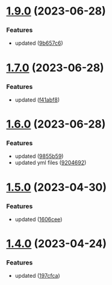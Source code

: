 # [1.9.0](https://github.com/manthanank/learn-javascript/compare/v1.7.0...v1.9.0) (2023-06-28)


### Features

* updated ([9b657c6](https://github.com/manthanank/learn-javascript/commit/9b657c679fccda972028aca59648aaaaf7e9a7db))



# [1.7.0](https://github.com/manthanank/learn-javascript/compare/v1.6.0...v1.7.0) (2023-06-28)


### Features

* updated ([f41abf8](https://github.com/manthanank/learn-javascript/commit/f41abf8d76e3ba3bafa6590747363e645d17afdf))



# [1.6.0](https://github.com/manthanank/learn-javascript/compare/v1.5.0...v1.6.0) (2023-06-28)


### Features

* updated ([9855b59](https://github.com/manthanank/learn-javascript/commit/9855b590531cf0a350a57042f1559130e314ffc9))
* updated yml files ([9204692](https://github.com/manthanank/learn-javascript/commit/920469240e77579b4856e1ae221caf0ceb4dc5c5))



# [1.5.0](https://github.com/manthanank/learn-javascript/compare/v1.4.0...v1.5.0) (2023-04-30)


### Features

* updated ([1606cee](https://github.com/manthanank/learn-javascript/commit/1606ceec7a96a5054a66c3054dc533b0fff1712e))



# [1.4.0](https://github.com/manthanank/learn-javascript/compare/v1.3.0...v1.4.0) (2023-04-24)


### Features

* updated ([197cfca](https://github.com/manthanank/learn-javascript/commit/197cfca44056e824c76c76d8a96e440ddd603c81))



